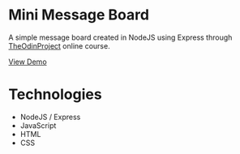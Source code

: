 # Mini Message Board

A simple message board created in NodeJS using Express through [TheOdinProject](https://www.theodinproject.com) online course.

[View Demo](https://agile-fjord-01507.herokuapp.com/)

# Technologies

- NodeJS / Express
- JavaScript
- HTML
- CSS